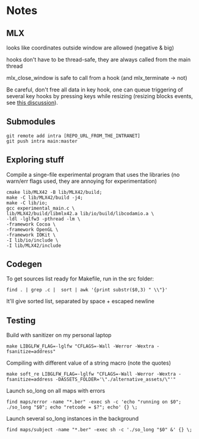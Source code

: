 # Notes

## MLX

looks like coordinates outside window are allowed (negative & big)

hooks don't have to be thread-safe, they are always called from the main thread

mlx_close_window is safe to call from a hook (and mlx_terminate -> not)

Be careful, don't free all data in key hook, one can queue triggering of several key hooks
by pressing keys while resizing (resizing blocks events, see
[this discussion](https://github.com/codam-coding-college/MLX42/issues/108)).

## Submodules

```shell
git remote add intra [REPO_URL_FROM_THE_INTRANET]
git push intra main:master
```

## Exploring stuff

Compile a singe-file experimental program that uses the libraries
(no warn/err flags used, they are annoying for experimentation)

```shell
cmake lib/MLX42 -B lib/MLX42/build;
make -C lib/MLX42/build -j4;
make -C lib/io;
gcc experimental_main.c \
lib/MLX42/build/libmlx42.a lib/io/build/libcodamio.a \
-ldl -lglfw3 -pthread -lm \
-framework Cocoa \
-framework OpenGL \
-framework IOKit \
-I lib/io/include \
-I lib/MLX42/include
```

## Codegen

To get sources list ready for Makefile, run in the src folder:

```shell
find . | grep .c |  sort | awk '{print substr($0,3) " \\"}'
```

It'll give sorted list, separated by space + escaped newline

## Testing

Build with sanitizer on my personal laptop

```shell
make LIBGLFW_FLAG=-lglfw "CFLAGS=-Wall -Werror -Wextra -fsanitize=address"
```

Compiling with different value of a string macro (note the quotes)

```shell
make soft_re LIBGLFW_FLAG=-lglfw "CFLAGS=-Wall -Werror -Wextra -fsanitize=address -DASSETS_FOLDER='\"./alternative_assets/\"'"
```

Launch so_long on all maps with errors

```shell
find maps/error -name "*.ber" -exec sh -c 'echo "running on $0"; ./so_long "$0"; echo "retcode = $?"; echo' {} \;
```

Launch several so_long instances in the background

```shell
find maps/subject -name "*.ber" -exec sh -c './so_long "$0" &' {} \;
```
